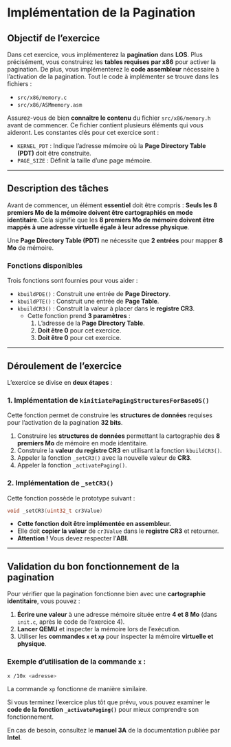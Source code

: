 # Implémentation de la Pagination

## Objectif de l’exercice
Dans cet exercice, vous implémenterez la **pagination** dans **LOS**. Plus précisément, vous construirez les **tables requises par x86** pour activer la pagination. De plus, vous implémenterez le **code assembleur** nécessaire à l’activation de la pagination. Tout le code à implémenter se trouve dans les fichiers :

- `src/x86/memory.c`
- `src/x86/ASMmemory.asm`

Assurez-vous de bien **connaître le contenu** du fichier `src/x86/memory.h` avant de commencer. Ce fichier contient plusieurs éléments qui vous aideront. Les constantes clés pour cet exercice sont :

- `KERNEL_PDT` : Indique l’adresse mémoire où la **Page Directory Table (PDT)** doit être construite.
- `PAGE_SIZE` : Définit la taille d’une page mémoire.

---

## Description des tâches
Avant de commencer, un élément **essentiel** doit être compris : **Seuls les 8 premiers Mo de la mémoire doivent être cartographiés en mode identitaire**. Cela signifie que les **8 premiers Mo de mémoire doivent être mappés à une adresse virtuelle égale à leur adresse physique**.

Une **Page Directory Table (PDT)** ne nécessite que **2 entrées** pour mapper **8 Mo** de mémoire.

### Fonctions disponibles
Trois fonctions sont fournies pour vous aider :

- `kbuildPDE()` : Construit une entrée de **Page Directory**.
- `kbuildPTE()` : Construit une entrée de **Page Table**.
- `kbuildCR3()` : Construit la valeur à placer dans le **registre CR3**.
  - Cette fonction prend **3 paramètres** :
    1. L’adresse de la **Page Directory Table**.
    2. **Doit être 0** pour cet exercice.
    3. **Doit être 0** pour cet exercice.

---

## Déroulement de l’exercice
L’exercice se divise en **deux étapes** :

### 1. Implémentation de `kinitiatePagingStructuresForBaseOS()`
Cette fonction permet de construire les **structures de données** requises pour l’activation de la pagination **32 bits**.

1. Construire les **structures de données** permettant la cartographie des **8 premiers Mo** de mémoire en mode identitaire.
2. Construire la **valeur du registre CR3** en utilisant la fonction `kbuildCR3()`.
3. Appeler la fonction `_setCR3()` avec la nouvelle valeur de **CR3**.
4. Appeler la fonction `_activatePaging()`.

### 2. Implémentation de `_setCR3()`
Cette fonction possède le prototype suivant :
```c
void _setCR3(uint32_t cr3Value)
```

- **Cette fonction doit être implémentée en assembleur.**
- Elle doit **copier la valeur** de `cr3Value` dans le **registre CR3** et retourner.
- **Attention !** Vous devez respecter l’**ABI**.

---

## Validation du bon fonctionnement de la pagination

Pour vérifier que la pagination fonctionne bien avec une **cartographie identitaire**, vous pouvez :

1. **Écrire une valeur** à une adresse mémoire située entre **4 et 8 Mo** (dans `init.c`, après le code de l’exercice 4).
2. **Lancer QEMU** et inspecter la mémoire lors de l’exécution.
3. Utiliser les **commandes `x` et `xp`** pour inspecter la mémoire **virtuelle et physique**.

### Exemple d’utilisation de la commande `x` :
```sh
x /10x <adresse>
```
La commande `xp` fonctionne de manière similaire.

Si vous terminez l’exercice plus tôt que prévu, vous pouvez examiner le **code de la fonction `_activatePaging()`** pour mieux comprendre son fonctionnement.

En cas de besoin, consultez le **manuel 3A** de la documentation publiée par **Intel**.
